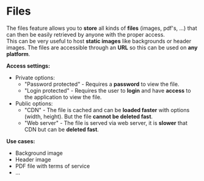 # Files

The files feature allows you to **store** all kinds of **files** (images, pdf's, ...) that can then be easily retrieved by anyone with the proper access.  
This can be very useful to host **static images** like backgrounds or header images.
The files are accessible through an **URL** so this can be used on **any platform**.

**Access settings:**

- Private options:
  - "Password protected" - Requires a **password** to view the file.
  - "Login protected" - Requires the user to **login** and have **access** to the application to view the file.
- Public options:
  - "CDN" - The file is cached and can be **loaded faster** with options (width, height). But the file **cannot be deleted fast**.
  - "Web server" - The file is served via web server, it is **slower** that CDN but can be **deleted fast**.

**Use cases:**

- Background image
- Header image
- PDF file with terms of service
- ...